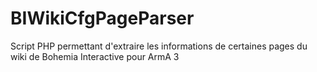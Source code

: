 BIWikiCfgPageParser
===================

Script PHP permettant d'extraire les informations de certaines pages du wiki de Bohemia Interactive pour ArmA 3
